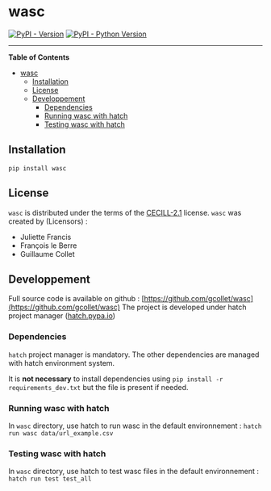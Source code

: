 # wasc

[![PyPI - Version](https://img.shields.io/pypi/v/wasc.svg)](https://pypi.org/project/wasc)
[![PyPI - Python Version](https://img.shields.io/pypi/pyversions/wasc.svg)](https://pypi.org/project/wasc)

-----

**Table of Contents**

- [wasc](#wasc)
  - [Installation](#installation)
  - [License](#license)
  - [Developpement](#developpement)
    - [Dependencies](#dependencies)
    - [Running wasc with hatch](#running-wasc-with-hatch)
    - [Testing wasc with hatch](#testing-wasc-with-hatch)

## Installation

```console
pip install wasc
```

## License

`wasc` is distributed under the terms of the [CECILL-2.1](https://spdx.org/licenses/CECILL-2.1.html) license.
`wasc` was created by (Licensors) :
* Juliette Francis
* François le Berre
* Guillaume Collet

## Developpement

Full source code is available on github : [https://github.com/gcollet/wasc](https://github.com/gcollet/wasc)
The project is developed under hatch project manager ([hatch.pypa.io](https://hatch.pypa.io/latest/))

### Dependencies
`hatch` project manager is mandatory. The other dependencies are managed with hatch environment system.

It is **not necessary** to install dependencies using `pip install -r requirements_dev.txt` but the file is present if needed.
### Running wasc with hatch
In `wasc` directory, use hatch to run wasc in the default environnement :
`hatch run wasc data/url_example.csv`

### Testing wasc with hatch
In `wasc` directory, use hatch to test wasc files in the default environnement :
`hatch run test test_all`
